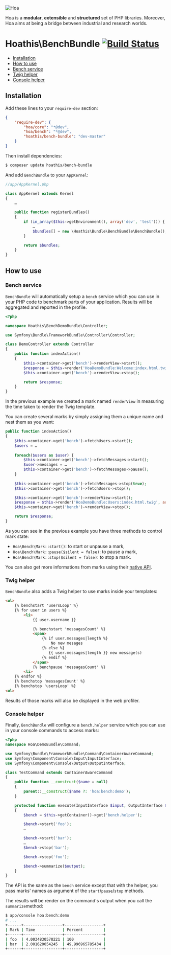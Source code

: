 ![Hoa](http://static.hoa-project.net/Image/Hoa_small.png)

Hoa is a **modular**, **extensible** and **structured** set of PHP libraries.
Moreover, Hoa aims at being a bridge between industrial and research worlds.

# Hoathis\BenchBundle [![Build Status](https://travis-ci.org/jubianchi/HoathisBenchBundle.png?branch=master)](https://travis-ci.org/jubianchi/HoathisBenchBundle)

* [Installation](#installation)
* [How to use](#how-to-use)
 * [Bench service](#bench-service)
 * [Twig helper](#twig-helper)
 * [Console helper](#console-helper)

## Installation

Add these lines to your `require-dev` section:

```json
{
    "require-dev": {
        "hoa/core": "*@dev",
        "hoa/bench": "*@dev",
        "hoathis/bench-bundle": "dev-master"
    }
}
```

Then install dependencies:

```sh
$ composer update hoathis/bench-bundle
```

And add `BenchBundle` to your `AppKernel`:

```php
//app/AppKernel.php

class AppKernel extends Kernel
{
    …

    public function registerBundles()
    {
        if (in_array($this->getEnvironment(), array('dev', 'test'))) {
            …
            $bundles[] = new \Hoathis\Bundle\BenchBundle\BenchBundle();
        }

        return $bundles;
    }
}
```

## How to use

### Bench service

`BenchBundle` will automatically setup a `bench` service which you can use in
your PHP code to benchmark parts of your application. Results will be aggregated
and reported in the profile.

```php
<?php

namespace Hoathis\BenchDemoBundle\Controller;

use Symfony\Bundle\FrameworkBundle\Controller\Controller;

class DemoController extends Controller
{
    public function indexAction()
    {
        $this->container->get('bench')->renderView->start();
        $response = $this->render('HoaDemoBundle:Welcome:index.html.twig');
        $this->container->get('bench')->renderView->stop();

        return $response;
    }
}
```

In the previous example we created a mark named `renderView` in measuring the
time taken to render the Twig template.

You can create several marks by simply assigning them a unique name and nest
them as you want:

```php
public function indexAction()
{
    $this->container->get('bench')->fetchUsers->start();
    $users = …
    
    foreach($users as $user) {
        $this->container->get('bench')->fetchMessages->start();
        $user->messages = …
        $this->container->get('bench')->fetchMessages->pause();
    }
    
    $this->container->get('bench')->fetchMessages->stop(true);
    $this->container->get('bench')->fetchUsers->stop();

    $this->container->get('bench')->renderView->start();
    $response = $this->render('HoaDemoBundle:Users:index.html.twig', array('users' => $users));
    $this->container->get('bench')->renderView->stop();

    return $response;
}
```

As you can see in the previous example you have three methods to control mark
state:

* `Hoa\Bench\Mark::start()`: to start or unpause a mark,
* `Hoa\Bench\Mark::pause($silent = false)`: to pause a mark,
* `Hoa\Bench\Mark::stop($silent = false)`: to stop a mark.

You can also get more informations from marks using their [native
API](http://hoa-project.net/Literature/Hack/Bench.html#Manipulate_marks).

### Twig helper

`BenchBundle` also adds a Twig helper to use marks inside your templates:

```html
<ul>
    {% benchstart 'usersLoop' %}
    {% for user in users %}
        <li>
            {{ user.username }}

            {% benchstart 'messagesCount' %}
            <span>
                {% if user.messages|length %}
                    No new mesages
                {% else %}
                   {{ user.messages|length }} new message(s)
                {% endif %}
            </span>
            {% benchpause 'messagesCount' %}
        <li>
    {% endfor %}
    {% benchstop 'messagesCount' %}
    {% benchstop 'usersLoop' %}
<ul>
```

Results of those marks will also be displayed in the web profiler.

### Console helper

Finally, `BenchBundle` will configure a `bench.helper` service which you can use
in your console commands to access marks:

```php
<?php
namespace Hoa\DemoBundle\Command;

use Symfony\Bundle\FrameworkBundle\Command\ContainerAwareCommand;
use Symfony\Component\Console\Input\InputInterface;
use Symfony\Component\Console\Output\OutputInterface;

class TestCommand extends ContainerAwareCommand
{
    public function __construct($name = null)
    {
        parent::__construct($name ?: 'hoa:bench:demo');
    }

    protected function execute(InputInterface $input, OutputInterface $output)
    {
        $bench = $this->getContainer()->get('bench.helper');

        $bench->start('foo');
        …

        $bench->start('bar');
        …
        $bench->stop('bar');

        $bench->stop('foo');

        $bench->summarize($output);
    }
} 
```

The API is the same as the `bench` service except that with the helper, you pass
marks' names as argument of the `start`/`pause`/`stop` methods.

The results will be render on the command's output when you call the
`summarize`method:

```sh
$ app/console hoa:bench:demo
# ...
+------+-----------------+-----------------+
| Mark | Time            | Percent         |
+------+-----------------+-----------------+
| foo  | 4.0034830570221 | 100             |
| bar  | 2.001620054245  | 49.996965785434 |
+------+-----------------+-----------------+
```
